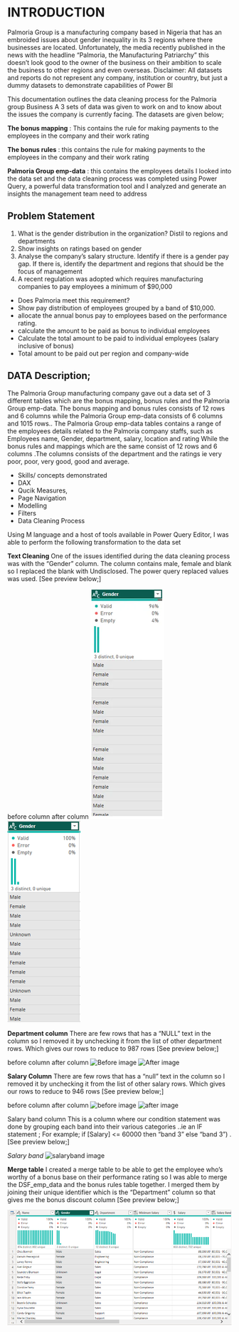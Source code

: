 # INTRODUCTION
Palmoria Group is a manufacturing company based in Nigeria that has an embroided issues about gender inequality in its 3 regions where there businesses are located. Unfortunately, the media recently published in the news with the headline “Palmoria, the Manufacturing Patriarchy” this doesn’t look good to the owner of the business on their ambition to scale the business to other regions and even overseas. Disclaimer: All datasets and reports do not represent any company, institution or country, but just a dummy datasets to demonstrate capabilities of Power BI

This documentation outlines the data cleaning process for the Palmoria group Business A 3 sets of data was given to work on and to know about the issues the company is currently facing. The datasets are given below;

**The bonus mapping** : This contains the rule for making payments to the employees in the company and their work rating

**The bonus rules** : this contains the rule for making payments to the employees in the company and their work rating

**Palmoria Group emp-data** : this contains the employees details I looked into the data set and the data cleaning process was completed using Power Query, a powerful data transformation tool and I analyzed and generate an insights the management team need to address

## Problem Statement
 1. What is the gender distribution in the organization? Distil to regions and departments
 2. Show insights on ratings based on gender
 3. Analyse the company’s salary structure. Identify if there is a gender pay gap. If there is, identify the department and regions that should be the focus of management
 4. A recent regulation was adopted which requires manufacturing companies to pay employees a minimum of $90,000
  - Does Palmoria meet this requirement?
  - Show pay distribution of employees grouped by a band of $10,000.
  - allocate the annual bonus pay to employees based on the performance rating.
  - calculate the amount to be paid as bonus to individual employees
  - Calculate the total amount to be paid to individual employees (salary inclusive of bonus)
  - Total amount to be paid out per region and company-wide

## DATA Description;
The Palmoria Group manufacturing company gave out a data set of 3 different tables which are the bonus mapping, bonus rules and the Palmoria Group emp-data. The bonus mapping and bonus rules consists of 12 rows and 6 columns while the Palmoria Group emp-data consists of 6 columns and 1015 rows.. The Palmoria Group emp-data tables contains a range of the employees details related to the Palmoria company staffs, such as Employees name, Gender, department, salary, location and rating While the bonus rules and mappings which are the same consist of 12 rows and 6 columns .The columns consists of the department and the ratings ie very poor, poor, very good, good and average.

  - Skills/ concepts demonstrated
  - DAX
  - Qucik Measures,
  - Page Navigation
  - Modelling
  - Filters
  - Data Cleaning Process

Using M language and a host of tools available in Power Query Editor, I was able to perform the following transformation to the data set

**Text Cleaning**
One of the issues identified during the data cleaning process was with the “Gender” column. The column contains male, female and blank so I replaced the blank with Undisclosed. The power query replaced values was used. [See preview below;]

before column after column
   ![Before image](https://github.com/koladeadebayo819/DSA-PROJECT-2---PALMORA/blob/main/gender1.PNG)
   ![After image](https://github.com/koladeadebayo819/DSA-PROJECT-2---PALMORA/blob/main/gender2.PNG)

**Department column**
There are few rows that has a “NULL” text in the column so I removed it by unchecking it from the list of other department rows. Which gives our rows to reduce to 987 rows [See preview below;]

before column after column
  ![Before image](<img width="168" height="511" alt="image" src="https://github.com/user-attachments/assets/829707bd-8c6d-4818-b90e-c4c7d66b952f" />)
  ![After image](<img width="164" height="451" alt="image" src="https://github.com/user-attachments/assets/47b4a544-1882-4c1a-a3c7-ccd5bbb30dae" />)


**Salary Column**
There are few rows that has a “null” text in the column so I removed it by unchecking it from the list of other salary rows. Which gives our rows to reduce to 946 rows [See preview below;]

before column after column
![before image](<img width="166" height="517" alt="image" src="https://github.com/user-attachments/assets/2fbd09d3-5fbf-4d4c-bbbc-dffd563e478d" />)
![after image](<img width="161" height="452" alt="image" src="https://github.com/user-attachments/assets/bd375bae-43a3-42e4-b8c3-f9afa015a76f" />)

Salary band column
This is a column where our condition statement was done by grouping each band into their various categories ..ie an IF statement ; For example; if [Salary] <= 60000 then “band 3” else “band 3”) . [See preview below;]

*Salary band*
![salaryband image](![salaryband1](https://github.com/user-attachments/assets/a826a44c-485c-42a4-818c-7fb66a392c6b))

**Merge table**
I created a merge table to be able to get the employee who’s worthy of a bonus base on their performance rating so I was able to merge the DSF_emp_data and the bonus rules table together. I merged them by joining their unique identifier which is the “Department” column so that gives me the bonus discount column [See preview below;]

![Merged](https://github.com/koladeadebayo819/DSA-PROJECT-2---PALMORA/blob/main/merge.PNG)

